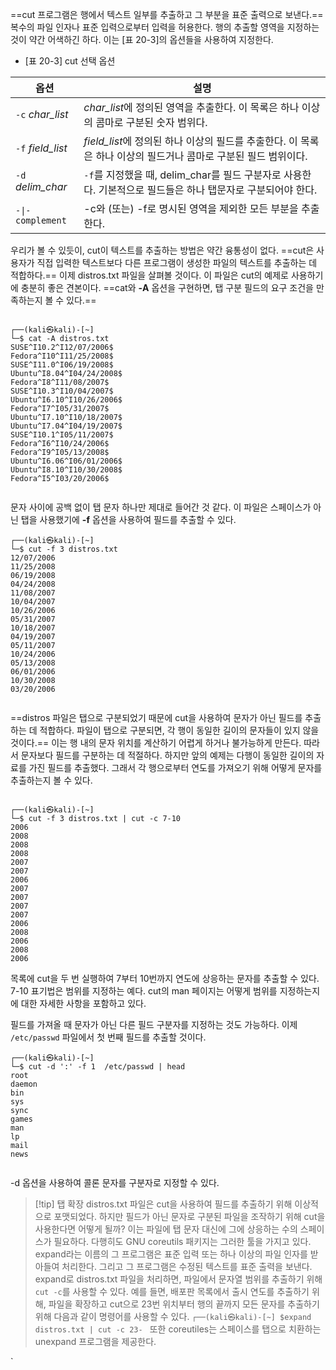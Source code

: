 
==cut 프로그램은 행에서 텍스트 일부를 추출하고 그 부분을 표준 출력으로 보낸다.== 복수의 파일 인자나 표준 입력으로부터 입력을 허용한다. 행의 추출할 영역을 지정하는 것이 약간 어색하긴 하다. 이는 [표 20-3]의 옵션들을 사용하여 지정한다.

- [표 20-3] cut 선택 옵션


| 옵션                | 설명                                                                    |
| ----------------- | --------------------------------------------------------------------- |
| `-c` *char_list*  | *char_list*에 정의된 영역을 추출한다. 이 목록은 하나 이상의 콤마로 구분된 숫자 범위다.               |
| `-f` *field_list* | *field_list*에 정의된 하나 이상의 필드를 추출한다. 이 목록은 하나 이상의 필드거나 콤마로 구분된 필드 범위이다. |
| `-d` *delim_char* | `-f`를 지정했을 때, delim_char를 필드 구분자로 사용한다. 기본적으로 필드들은 하나 탭문자로 구분되어야 한다.  |
| `-\|-complement`  | -c와 (또는) -f로 명시된 영역을 제외한 모든 부분을 추출한다.                                 |

우리가 볼 수 있듯이, cut이 텍스트를 추출하는 방법은 약간 융통성이 없다. ==cut은 사용자가 직접 입력한 텍스트보다 다른 프로그램이 생성한 파일의 텍스트를 추출하는 데 적합하다.== 이제 distros.txt 파일을 살펴볼 것이다. 이 파일은 cut의 예제로 사용하기에 충분히 좋은 견본이다. ==cat와 **-A** 옵션을 구현하면, 탭 구분 필드의 요구 조건을 만족하는지 볼 수 있다.==

```shell
                                                                                                                   
┌──(kali㉿kali)-[~]
└─$ cat -A distros.txt
SUSE^I10.2^I12/07/2006$
Fedora^I10^I11/25/2008$
SUSE^I11.0^I06/19/2008$
Ubuntu^I8.04^I04/24/2008$
Fedora^I8^I11/08/2007$
SUSE^I10.3^I10/04/2007$
Ubuntu^I6.10^I10/26/2006$
Fedora^I7^I05/31/2007$
Ubuntu^I7.10^I10/18/2007$
Ubuntu^I7.04^I04/19/2007$
SUSE^I10.1^I05/11/2007$
Fedora^I6^I10/24/2006$
Fedora^I9^I05/13/2008$
Ubuntu^I6.06^I06/01/2006$
Ubuntu^I8.10^I10/30/2008$
Fedora^I5^I03/20/2006$
                         
```

문자 사이에 공백 없이 탭 문자 하나만 제대로 들어간 것 같다. 이 파일은 스페이스가 아닌 탭을 사용했기에 **-f** 옵션을 사용하여 필드를 추출할 수 있다.

``` shell
┌──(kali㉿kali)-[~]
└─$ cut -f 3 distros.txt
12/07/2006
11/25/2008
06/19/2008
04/24/2008
11/08/2007
10/04/2007
10/26/2006
05/31/2007
10/18/2007
04/19/2007
05/11/2007
10/24/2006
05/13/2008
06/01/2006
10/30/2008
03/20/2006
             
```

==distros 파일은 탭으로 구분되었기 때문에 cut을 사용하여 문자가 아닌 필드를 추출하는 데 적합하다. 파일이 탭으로 구분되면, 각 행이 동일한 길이의 문자들이 있지 않을 것이다.== 이는 행 내의 문자 위치를 계산하기 어렵게 하거나 불가능하게 만든다. 따라서 문자보다 필드를 구분하는 데 적절하다. 하지만 앞의 예제는 다행이 동일한 길이의 자료를 가진 필드를 추출했다. 그래서 각 행으로부터 연도를 가져오기 위해 어떻게 문자를 추출하는지 볼 수 있다.

``` shell

┌──(kali㉿kali)-[~]
└─$ cut -f 3 distros.txt | cut -c 7-10
2006
2008
2008
2008
2007
2007
2006
2007
2007
2007
2007
2006
2008
2006
2008
2006

```

목록에 cut을 두 번 실행하여 7부터 10번까지 연도에 상응하는 문자를 추출할 수 있다. 7-10 표기법은 범위를 지정하는 예다. cut의 man 페이지는 어떻게 범위를 지정하는지에 대한 자세한 사항을 포함하고 있다.

필드를 가져올 때 문자가 아닌 다른 필드 구분자를 지정하는 것도 가능하다. 이제 `/etc/passwd` 파일에서 첫 번째 필드를 추출할 것이다.

``` shell
┌──(kali㉿kali)-[~]
└─$ cut -d ':' -f 1  /etc/passwd | head
root
daemon
bin
sys
sync
games
man
lp
mail
news
        
```

-d 옵션을 사용하여 콜론 문자를 구분자로 지정할 수 있다.


>[!tip] 탭 확장
>distros.txt 파일은 cut을 사용하여 필드를 추출하기 위해 이상적으로 포맷되었다. 하지만 필드가 아닌 문자로 구분된 파일을 조작하기 위해 cut을 사용한다면 어떻게 될까? 이는 파일에 탭 문자 대신에 그에 상응하는 수의 스페이스가 필요하다. 다행히도 GNU coreutils 패키지는 그러한 툴을 가지고 있다. expand라는 이름의 그 프로그램은 표준 입력 또는 하나 이상의 파일 인자를 받아들여 처리한다. 그리고 그 프로그램은 수정된 텍스트를 표준 출력을 보낸다.
>expand로 distros.txt 파일을 처리하면, 파일에서 문자열 범위를 추출하기 위해 `cut -c`를 사용할 수 있다. 예를 들면, 배포판 목록에서 출시 연도를 추출하기 위해, 파일을 확장하고 cut으로 23번 위치부터 행의 끝까지 모든 문자를 추출하기 위해 다음과 같이 명령어를 사용할 수 있다.
>`┌──(kali㉿kali)-[~] $expand distros.txt | cut -c 23-
`
>또한 coreutiles는 스페이스를 탭으로 치환하는 unexpand 프로그램을 제공한다.




`

